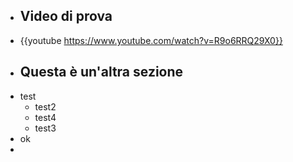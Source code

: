 - ## Video di prova
- {{youtube https://www.youtube.com/watch?v=R9o6RRQ29X0}}
- ## Questa è un'altra sezione
- test
	- test2
	- test4
	- test3
- ok
-